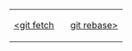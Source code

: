 
##

<table width="100%">
<td width="50%">

[<git fetch](./fetch.md)

</td>
<td>

<div style="text-align:right">

[git rebase>](./rebase.md)

</div>

</td>
</table>